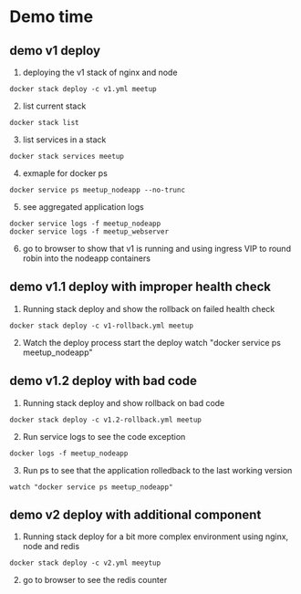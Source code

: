 # Demo time

## demo v1 deploy
1. deploying the v1 stack of nginx and node
```
docker stack deploy -c v1.yml meetup
```
2. list current stack
```
docker stack list
```
3. list services in a stack
```
docker stack services meetup
```
4. exmaple for docker ps
```
docker service ps meetup_nodeapp --no-trunc
```
5. see aggregated application logs
```
docker service logs -f meetup_nodeapp
docker service logs -f meetup_webserver
```
6. go to browser to show that v1 is running and using ingress VIP to round robin into the nodeapp containers

## demo v1.1 deploy with improper health check
1. Running stack deploy and show the rollback on failed health check
```
docker stack deploy -c v1-rollback.yml meetup
```
2. Watch the deploy process start the deploy
watch "docker service ps meetup_nodeapp"

## demo v1.2 deploy with bad code
1. Running stack deploy and show rollback on bad code
```
docker stack deploy -c v1.2-rollback.yml meetup
```
2. Run service logs to see the code exception
```
docker logs -f meetup_nodeapp
```
3. Run ps to see that the application rolledback to the last working version
```
watch "docker service ps meetup_nodeapp"
```

## demo v2 deploy with additional component
1. Running stack deploy for a bit more complex environment using nginx, node and redis
```
docker stack deploy -c v2.yml meeytup
```
2. go to browser to see the redis counter